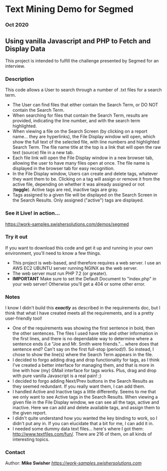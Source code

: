 # Text Mining Demo for Segmed
### Oct 2020

## Using vanilla Javascript and PHP to Fetch and Display Data
This project is intended to fulfill the challenge presented by Segmed for an interview.

### Description
This code allows a User to search through a number of .txt files for a search term.
- The User can find files that either contain the Search Term, or DO NOT contain the Search Term.
- When searching for files that contain the Search Term, results are provided, indicating the line number, and with the search term highlighted.
- When viewing a file on the Search Screen (by clicking on a report name... they are hyperlinks), the File Display window will open, which show the full text of the selected file, with line numbers and highlighted Search Term. The file name title at the top is a link that will open the raw text (source) file in a new tab.
- Each file link will open the File Display window in a new browser tab, allowing the user to have many files open at once. The file name is displayed in the browser tab for easy recognition.
- In the File Display window, Users can create and delete tags, whatever they want them to be. Clicking on a tag will assign or remove it from the active file, depending on whether it was already assigned or not (**toggle**). Active tags are red, inactive tags are gray.
- Tags assigned to a given file will be displayed on the Search Screen in the Search Results. Only assigned ("active") tags are displayed.


### See it Live! in action...
https://work-samples.swishersolutions.com/demos/segmed

### Try it out
If you want to download this code and get it up and running in your own environment, you'll need to know a few things.
- This project is web-based, and therefore requires a web server. I use an AWS EC2 UBUNTU server running NGINX as the web server.
- The web server must run PHP 7.2 (or greater). 
- **IMPORTANT** Make sure to set the Default Document to "index.php" in your web server! Otherwise you'll get a 404 or some other error.

### Notes
I know I didn't build this ***exactly*** as described in the requirements doc, but I think that what I have created meets all the requirements, and is a pretty user-friendly tool!
- One of the requirements was showing the first sentence in bold, then the other sentences. The files I used have title and other information in the first lines, and there is no dependable way to determine where a sentence ends (i.e "Joe and Mr. Smith were friends."... where does that sentence end? Can't say on the first full-stop (period)!). So instead, I chose to show the line(s) where the Search Term appears in the file.
- I decided to forgo adding drag and drop functionality for tags, as I think I've created a better interface for managing them, and that is more in line with how (my) GMail interface for tags works. Plus, drag and drop with pure vanilla Javascript is a real pain! ;)
- I decided to forgo adding Next/Prev buttons in the Search Results as they seemed redundant. If you really want them, I can add them.
- I handled Active and Inactive tags a little differently. Seems to me that we only want to see Active tags in the Search Results. When viewing a given file in the File Display window, we can see all the tags, active and inactive. Here we can add and delete available tags, and assign them to the given report.
- I didn't quite understand how you wanted the key binding to work, so I didn't put any in. If you can elucidate that a bit for me, I can add it in.
- I needed some dummy data text files... here's where I got them: http://www.textfiles.com/fun/. There are 216 of them, on all kinds of interesting topics.

### Contact
Author: **Mike Swisher** *https://work-samples.swishersolutions.com*



